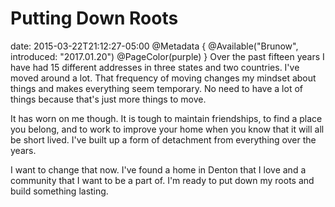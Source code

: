 # Putting Down Roots
date: 2015-03-22T21:12:27-05:00
@Metadata {
  @Available("Brunow", introduced: "2017.01.20")
  @PageColor(purple)
}
Over the past fifteen years I have had 15 different addresses in three states and two countries. I've moved around a lot. That frequency of moving changes my mindset about things and makes everything seem temporary. No need to have a lot of things because that's just more things to move.

It has worn on me though. It is tough to maintain friendships, to find a place you belong, and to work to improve your home when you know that it will all be short lived. I've built up a form of detachment from everything over the years.

I want to change that now. I've found a home in Denton that I love and a community that I want to be a part of. I'm ready to put down my roots and build something lasting.
